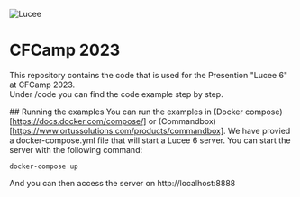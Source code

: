 ![Lucee](https://bitbucket.org/repo/rX87Rq/images/3392835614-logo-1-color-black-small.png)
 
CFCamp 2023
===========

This repository contains the code that is used for the Presention "Lucee 6" at CFCamp 2023.  
Under /code you can find the code example step by step. 


## Running the examples
You can run the examples in (Docker compose)[https://docs.docker.com/compose/] or (Commandbox)[https://www.ortussolutions.com/products/commandbox].
We have provied a docker-compose.yml file that will start a Lucee 6 server. 
You can start the server with the following command: 

```
docker-compose up
```

And you can then access the server on http://localhost:8888

